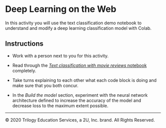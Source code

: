 # Deep Learning on the Web

In this activity you will use the text classification demo notebook to understand and modify a deep learning classification model with Colab.

## Instructions

* Work with a person next to you for this activity.

* Read through the [ _Text classification with movie reviews_ notebook](https://colab.research.google.com/github/tensorflow/docs/blob/r2.0rc/site/en/r2/tutorials/keras/basic_text_classification.ipynb) completely.

* Take turns explaining to each other what each code block is doing and make sure that you both concur.

* In the _Build the model_ section, experiment with the neural network architecture defined to increase the accuracy of the model and decrease loss to the maximum extent possible.

---

© 2020 Trilogy Education Services, a 2U, Inc. brand. All Rights Reserved.
